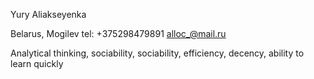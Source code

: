 Yury Aliakseyenka

Belarus, Mogilev
tel: +375298479891
alloc_@mail.ru

Analytical thinking, sociability, sociability, efficiency, decency, ability to learn quickly

